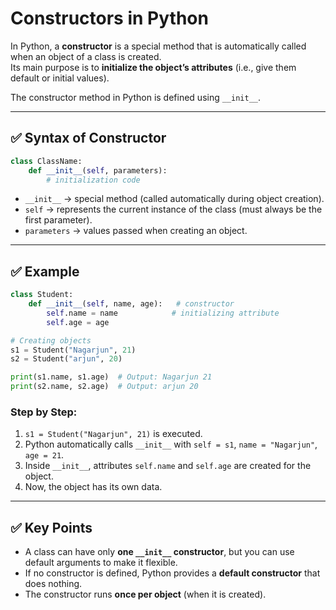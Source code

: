 
# Constructors in Python

In Python, a **constructor** is a special method that is automatically called when an object of a class is created.  
Its main purpose is to **initialize the object’s attributes** (i.e., give them default or initial values).  

The constructor method in Python is defined using `__init__`.

---

## ✅ Syntax of Constructor
```python
class ClassName:
    def __init__(self, parameters):
        # initialization code
```

- `__init__` → special method (called automatically during object creation).  
- `self` → represents the current instance of the class (must always be the first parameter).  
- `parameters` → values passed when creating an object.  

---

## ✅ Example
```python
class Student:
    def __init__(self, name, age):   # constructor
        self.name = name            # initializing attribute
        self.age = age

# Creating objects
s1 = Student("Nagarjun", 21)
s2 = Student("arjun", 20)

print(s1.name, s1.age)  # Output: Nagarjun 21
print(s2.name, s2.age)  # Output: arjun 20
```

### Step by Step:
1. `s1 = Student("Nagarjun", 21)` is executed.  
2. Python automatically calls `__init__` with `self = s1`, `name = "Nagarjun"`, `age = 21`.  
3. Inside `__init__`, attributes `self.name` and `self.age` are created for the object.  
4. Now, the object has its own data.  

---

## ✅ Key Points
- A class can have only **one `__init__` constructor**, but you can use default arguments to make it flexible.  
- If no constructor is defined, Python provides a **default constructor** that does nothing.  
- The constructor runs **once per object** (when it is created).  



